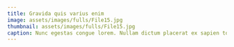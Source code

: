 ```yaml
---
title: Gravida quis varius enim
image: assets/images/fulls/File15.jpg
thumbnail: assets/images/fulls/File15.jpg
caption: Nunc egestas congue lorem. Nullam dictum placerat ex sapien tortor mattis.
---
```

